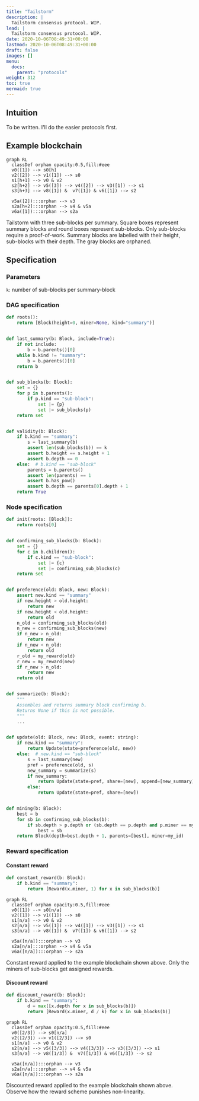 ```yaml
---
title: "Tailstorm"
description: |
  Tailstorm consensus protocol. WIP.
lead: |
  Tailstorm consensus protocol. WIP.
date: 2020-10-06T08:49:31+00:00
lastmod: 2020-10-06T08:49:31+00:00
draft: false
images: []
menu:
  docs:
    parent: "protocols"
weight: 312
toc: true
mermaid: true
---
```


## Intuition

To be written. I'll do the easier protocols first.

## Example blockchain

```mermaid
graph RL
  classDef orphan opacity:0.5,fill:#eee
  v0([1]) --> s0[h]
  v2([2]) --> v1([1]) --> s0
  s1[h+1] --> v0 & v2
  s2[h+2] --> v5([3]) --> v4([2]) --> v3([1]) --> s1
  s3[h+3] --> v8([1]) &  v7([1]) & v6([1]) --> s2

  v5a([2]):::orphan --> v3
  s2a[h+2]:::orphan --> v4 & v5a
  v6a([1]):::orphan --> s2a
```

Tailstorm with three sub-blocks per summary. Square boxes represent
summary blocks and round boxes represent sub-blocks. Only sub-blocks
require a proof-of-work. Summary blocks are labelled with their height,
sub-blocks with their depth. The gray blocks are orphaned.

## Specification

### Parameters

`k`: number of sub-blocks per summary-block

### DAG specification

```python
def roots():
    return [Block(height=0, miner=None, kind="summary")]


def last_summary(b: Block, include=True):
    if not include:
        b = b.parents()[0]
    while b.kind != "summary":
        b = b.parents()[0]
    return b


def sub_blocks(b: Block):
    set = {}
    for p in b.parents():
        if p.kind == "sub-block":
            set |= {p}
            set |= sub_blocks(p)
    return set


def validity(b: Block):
    if b.kind == "summary":
        s = last_summary(b)
        assert len(sub_blocks(b)) == k
        assert b.height == s.height + 1
        assert b.depth == 0
    else:  # b.kind == "sub-block"
        parents = b.parents()
        assert len(parents) == 1
        assert b.has_pow()
        assert b.depth == parents[0].depth + 1
    return True
```


### Node specification

```python
def init(roots: [Block]):
    return roots[0]


def confirming_sub_blocks(b: Block):
    set = {}
    for c in b.children():
        if c.kind == "sub-block":
            set |= {c}
            set |= confirming_sub_blocks(c)
    return set


def preference(old: Block, new: Block):
    assert new.kind == "summary"
    if new.height > old.height:
        return new
    if new.height < old.height:
        return old
    n_old = confirming_sub_blocks(old)
    n_new = confirming_sub_blocks(new)
    if n_new > n_old:
        return new
    if n_new < n_old:
        return old
    r_old = my_reward(old)
    r_new = my_reward(new)
    if r_new > n_old:
        return new
    return old


def summarize(b: Block):
    """
    Assembles and returns summary block confirming b.
    Returns None if this is not possible.
    """
    ...


def update(old: Block, new: Block, event: string):
    if new.kind == "summary":
        return Update(state=preference(old, new))
    else:  # new.kind == "sub-block"
        s = last_summary(new)
        pref = preference(old, s)
        new_summary = summarize(s)
        if new_summary:
            return Update(state=pref, share=[new], append=[new_summary])
        else:
            return Update(state=pref, share=[new])


def mining(b: Block):
    best = b
    for sb in confirming_sub_blocks(b):
        if sb.depth > p.depth or (sb.depth == p.depth and p.miner == my_id):
            best = sb
    return Block(depth=best.depth + 1, parents=[best], miner=my_id)
```

### Reward specification

#### Constant reward

```python
def constant_reward(b: Block):
    if b.kind == "summary":
        return [Reward(x.miner, 1) for x in sub_blocks(b)]
```

```mermaid
graph RL
  classDef orphan opacity:0.5,fill:#eee
  v0([1]) --> s0[n/a]
  v2([1]) --> v1([1]) --> s0
  s1[n/a] --> v0 & v2
  s2[n/a] --> v5([1]) --> v4([1]) --> v3([1]) --> s1
  s3[n/a] --> v8([1]) &  v7([1]) & v6([1]) --> s2

  v5a([n/a]):::orphan --> v3
  s2a[n/a]:::orphan --> v4 & v5a
  v6a([n/a]):::orphan --> s2a
```

Constant reward applied to the example blockchain shown above. Only the
miners of sub-blocks get assigned rewards.


#### Discount reward

```python
def discount_reward(b: Block):
    if b.kind == "summary":
        d = max([x.depth for x in sub_blocks(b)])
        return [Reward(x.miner, d / k) for x in sub_blocks(b)]
```

```mermaid
graph RL
  classDef orphan opacity:0.5,fill:#eee
  v0([2/3]) --> s0[n/a]
  v2([2/3]) --> v1([2/3]) --> s0
  s1[n/a] --> v0 & v2
  s2[n/a] --> v5([3/3]) --> v4([3/3]) --> v3([3/3]) --> s1
  s3[n/a] --> v8([1/3]) &  v7([1/3]) & v6([1/3]) --> s2

  v5a([n/a]):::orphan --> v3
  s2a[n/a]:::orphan --> v4 & v5a
  v6a([n/a]):::orphan --> s2a
```

Discounted reward applied to the example blockchain shown above. Observe
how the reward scheme punishes non-linearity.

<!--

## Attacks

### Selfish Mining

Description.

### SSZ attack space

Description.

## CPR API

How to simulate, attack, learn.

-->
